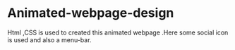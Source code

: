 # Animated-webpage-design
Html ,CSS is used to created this animated webpage .Here some social icon is used and also a menu-bar.
